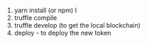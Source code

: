 


1) yarn install  (or npm) I 
2) truffle compile
3) truffle develop (to get the local blockchain)
4) deploy - to deploy the new token
